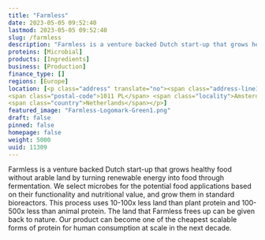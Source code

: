 ```yaml
---
title: "Farmless"
date: 2023-05-05 09:52:40
lastmod: 2023-05-05 09:52:40
slug: /farmless
description: "Farmless is a venture backed Dutch start-up that grows healthy food without arable land by turning renewable energy into food through fermentation. We select microbes for the potential food applications based on their functionality and nutritional value, and grow them in standard bioreactors. This process uses 10-100x less land than plant protein and 100-500x less than animal protein. The land that Farmless frees up can be given back to nature. Our product can become one of the cheapest scalable forms of protein for human consumption at scale in the next decade."
proteins: [Microbial]
products: [Ingredients]
business: [Production]
finance_type: []
regions: [Europe]
location: [<p class="address" translate="no"><span class="address-line1">Mr. Visserplein</span><br>
<span class="postal-code">1011 PL</span> <span class="locality">Amsterdam</span><br>
<span class="country">Netherlands</span></p>]
featured_image: "Farmless-Logomark-Green1.png"
draft: false
pinned: false
homepage: false
weight: 5000
uuid: 11309
---
```

<p>Farmless is a venture backed Dutch start-up that grows healthy food without arable land by turning renewable energy into food through fermentation. We select microbes for the potential food applications based on their functionality and nutritional value, and grow them in standard bioreactors. This process uses 10-100x less land than plant protein and 100-500x less than animal protein. The land that Farmless frees up can be given back to nature. Our product can become one of the cheapest scalable forms of protein for human consumption at scale in the next decade.</p>
